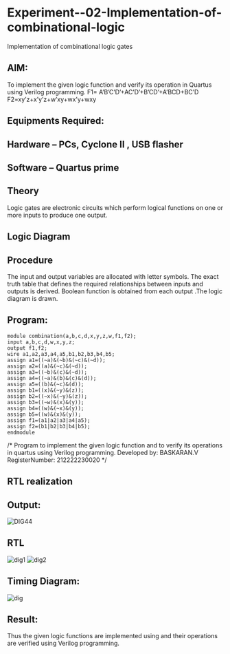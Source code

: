 # Experiment--02-Implementation-of-combinational-logic
Implementation of combinational logic gates
 
## AIM:
To implement the given logic function and verify its operation in Quartus using Verilog programming.
 F1= A’B’C’D’+AC’D’+B’CD’+A’BCD+BC’D
F2=xy’z+x’y’z+w’xy+wx’y+wxy
 
 
 
## Equipments Required:
## Hardware – PCs, Cyclone II , USB flasher
## Software – Quartus prime


## Theory
 Logic gates are electronic circuits which perform logical functions on one or more inputs to produce one output.
## Logic Diagram
## Procedure
The input and output variables are allocated with letter symbols. The exact truth table that defines the required relationships between inputs and outputs is derived. Boolean function is obtained from each output .The logic diagram is drawn.
## Program:
```
module combination(a,b,c,d,x,y,z,w,f1,f2);
input a,b,c,d,w,x,y,z;
output f1,f2;
wire a1,a2,a3,a4,a5,b1,b2,b3,b4,b5;
assign a1=((~a)&(~b)&(~c)&(~d));
assign a2=((a)&(~c)&(~d));
assign a3=((~b)&(c)&(~d));
assign a4=((~a)&(b)&(c)&(d));
assign a5=((b)&(~c)&(d));
assign b1=((x)&(~y)&(z));
assign b2=((~x)&(~y)&(z));
assign b3=((~w)&(x)&(y));
assign b4=((w)&(~x)&(y));
assign b5=((w)&(x)&(y));
assign f1=(a1|a2|a3|a4|a5);
assign f2=(b1|b2|b3|b4|b5);
endmodule
```
/*
Program to implement the given logic function and to verify its operations in quartus using Verilog programming.
Developed by: BASKARAN.V
RegisterNumber:  212222230020
*/
## RTL realization

## Output:
![DIG44](https://user-images.githubusercontent.com/118703522/234774104-572a0918-9adc-4809-9814-104bb7f7428c.png)
## RTL
![dig1](https://user-images.githubusercontent.com/118703522/234770411-709d21ec-21ef-4cd7-af02-9138b4fdf8d1.png)
![dig2](https://user-images.githubusercontent.com/118703522/234770459-d9e72082-62c4-4cc2-8601-f054701a47ad.png)

## Timing Diagram:
![dig](https://user-images.githubusercontent.com/118703522/234770525-efc81621-b3a8-4ac6-a383-4c53d280f670.png)

## Result:
Thus the given logic functions are implemented using  and their operations are verified using Verilog programming.
